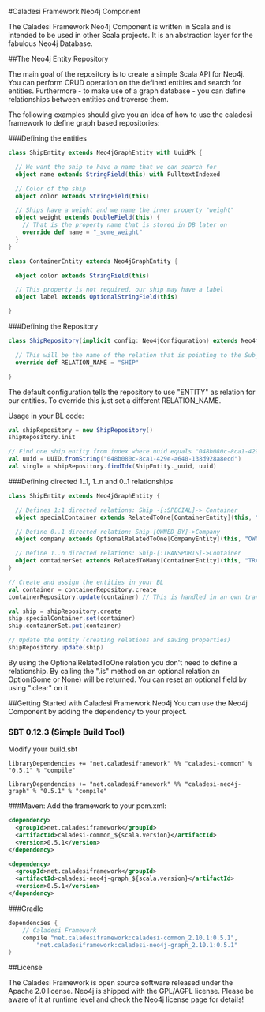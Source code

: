 #Caladesi Framework Neo4j Component

The Caladesi Framework Neo4j Component is written in Scala and is intended to be used in other Scala projects. It is
an abstraction layer for the fabulous Neo4j Database.

##The Neo4j Entity Repository

The main goal of the repository is to create a simple Scala API for Neo4j. You can perform CRUD operation on the
defined entities and search for entities. Furthermore - to make use of a graph database - you can define relationships
between entities and traverse them.

The following examples should give you an idea of how to use the caladesi framework to define graph based repositories:

###Defining the entities

```scala
class ShipEntity extends Neo4jGraphEntity with UuidPk {

  // We want the ship to have a name that we can search for
  object name extends StringField(this) with FulltextIndexed

  // Color of the ship
  object color extends StringField(this)

  // Ships have a weight and we name the inner property "weight"
  object weight extends DoubleField(this) {
    // That is the property name that is stored in DB later on
    override def name = "_some_weight"
  }
}

class ContainerEntity extends Neo4jGraphEntity {

  object color extends StringField(this)

  // This property is not required, our ship may have a label
  object label extends OptionalStringField(this)

}
```

###Defining the Repository

```scala
class ShipRepository(implicit config: Neo4jConfiguration) extends Neo4jGraphRepository[ShipEntity] {

  // This will be the name of the relation that is pointing to the Sub_Reference node
  override def RELATION_NAME = "SHIP"

}
```

The default configuration tells the repository to use "ENTITY" as relation for our entities. To
override this just set a different RELATION_NAME.

Usage in your BL code:

```scala
val shipRepository = new ShipRepository()
shipRepository.init

// Find one ship entity from index where uuid equals "048b080c-8ca1-429e-a640-138d928a8ecd"
val uuid = UUID.fromString("048b080c-8ca1-429e-a640-138d928a8ecd")
val single = shipRepository.findIdx(ShipEntity._uuid, uuid)
```

###Defining directed 1..1, 1..n and 0..1 relationships

```scala
class ShipEntity extends Neo4jGraphEntity {

  // Defines 1:1 directed relations: Ship -[:SPECIAL]-> Container
  object specialContainer extends RelatedToOne[ContainerEntity](this, "SPECIAL")

  // Define 0..1 directed relation: Ship-[OWNED_BY]->Company
  object company extends OptionalRelatedToOne[CompanyEntity](this, "OWNED_BY")

  // Define 1..n directed relations: Ship-[:TRANSPORTS]->Container
  object containerSet extends RelatedToMany[ContainerEntity](this, "TRANSPORTS")
}

// Create and assign the entities in your BL
val container = containerRepository.create
containerRepository.update(container) // This is handled in an own transaction

val ship = shipRepository.create
ship.specialContainer.set(container)
ship.containerSet.put(container)

// Update the entity (creating relations and saving properties)
shipRepository.update(ship)
```

By using the OptionalRelatedToOne relation you don't need to define a relationship. By calling the ".is" method on
an optional relation an Option(Some or None) will be returned. You can reset an optional field by using ".clear" on it.

##Getting Started with Caladesi Framework Neo4j
You can use the Neo4j Component by adding the dependency to your project.

### SBT 0.12.3 (Simple Build Tool)
Modify your build.sbt

    libraryDependencies += "net.caladesiframework" %% "caladesi-common" % "0.5.1" % "compile"

    libraryDependencies += "net.caladesiframework" %% "caladesi-neo4j-graph" % "0.5.1" % "compile"

###Maven:
Add the framework to your pom.xml:

```xml
<dependency>
  <groupId>net.caladesiframework</groupId>
  <artifactId>caladesi-common_${scala.version}</artifactId>
  <version>0.5.1</version>
</dependency>

<dependency>
  <groupId>net.caladesiframework</groupId>
  <artifactId>caladesi-neo4j-graph_${scala.version}</artifactId>
  <version>0.5.1</version>
</dependency>
```

###Gradle
```groovy
dependencies {
    // Caladesi Framework
    compile "net.caladesiframework:caladesi-common_2.10.1:0.5.1",
        "net.caladesiframework:caladesi-neo4j-graph_2.10.1:0.5.1"
}
```

##License

The Caladesi Framework is open source software released under the Apache 2.0 license.
Neo4j is shipped with the GPL/AGPL license. Please be aware of it at runtime level and check the Neo4j license page for
details!